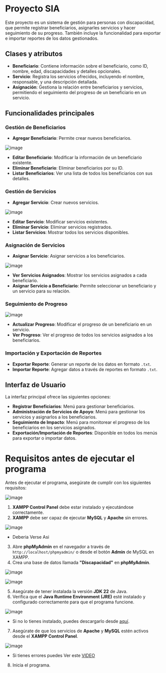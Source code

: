 # Proyecto SIA

Este proyecto es un sistema de gestión para personas con discapacidad, que permite registrar beneficiarios, asignarles servicios y hacer seguimiento de su progreso. También incluye la funcionalidad para exportar e importar reportes de los datos gestionados.

## Clases y atributos

- **Beneficiario**: Contiene información sobre el beneficiario, como ID, nombre, edad, discapacidades y detalles opcionales.
- **Servicio**: Registra los servicios ofrecidos, incluyendo el nombre, responsable, y una descripción detallada.
- **Asignación**: Gestiona la relación entre beneficiarios y servicios, permitiendo el seguimiento del progreso de un beneficiario en un servicio.

## Funcionalidades principales

### Gestión de Beneficiarios
- **Agregar Beneficiario**: Permite crear nuevos beneficiarios.

![image](https://github.com/user-attachments/assets/1469313a-34f0-4746-ae43-0fabbd02da83)

- **Editar Beneficiario**: Modificar la información de un beneficiario existente.
- **Eliminar Beneficiario**: Eliminar beneficiarios por su ID.
- **Listar Beneficiarios**: Ver una lista de todos los beneficiarios con sus detalles.

### Gestión de Servicios
- **Agregar Servicio**: Crear nuevos servicios.

![image](https://github.com/user-attachments/assets/747b1785-0c47-42dc-9897-789756e29ba4)

- **Editar Servicio**: Modificar servicios existentes.
- **Eliminar Servicio**: Eliminar servicios registrados.
- **Listar Servicios**: Mostrar todos los servicios disponibles.

### Asignación de Servicios
- **Asignar Servicio**: Asignar servicios a los beneficiarios.

![image](https://github.com/user-attachments/assets/c67be6df-1207-437b-ac6b-eedebfe8c499)

- **Ver Servicios Asignados**: Mostrar los servicios asignados a cada beneficiario.
- **Asignar Servicio a Beneficiario**: Permite seleccionar un beneficiario y un servicio para su relación.

### Seguimiento de Progreso

![image](https://github.com/user-attachments/assets/76c29ee0-4d83-4b86-842d-ec4cfadc7e1d)

- **Actualizar Progreso**: Modificar el progreso de un beneficiario en un servicio.
- **Ver Progreso**: Ver el progreso de todos los servicios asignados a los beneficiarios.

### Importación y Exportación de Reportes
- **Exportar Reporte**: Generar un reporte de los datos en formato `.txt`.
- **Importar Reporte**: Agregar datos a través de reportes en formato `.txt`.

## Interfaz de Usuario

La interfaz principal ofrece las siguientes opciones:
- **Registrar Beneficiarios**: Menú para gestionar beneficiarios.
- **Administración de Servicios de Apoyo**: Menú para gestionar los servicios y asignarlos a los beneficiarios.
- **Seguimiento de Impacto**: Menú para monitorear el progreso de los beneficiarios en los servicios asignados.
- **Exportación/Importación de Reportes**: Disponible en todos los menús para exportar o importar datos.


# Requisitos antes de ejecutar el programa

Antes de ejecutar el programa, asegúrate de cumplir con los siguientes requisitos:

![image](https://github.com/user-attachments/assets/4413df22-0abe-4fcc-8742-51df86b477ac)

1. **XAMPP Control Panel** debe estar instalado y ejecutándose correctamente.
2. **XAMPP** debe ser capaz de ejecutar **MySQL** y **Apache** sin errores.
   
![image](https://github.com/user-attachments/assets/1e525fa5-8c39-4583-b404-f47fec08db65)
- Deberia Verse Asi
  
3. Abre **phpMyAdmin** en el navegador a través de `http://localhost/phpmyadmin/` o desde el botón **Admin** de MySQL en XAMPP.
4. Crea una base de datos llamada **"Discapacidad"** en **phpMyAdmin**.

![image](https://github.com/user-attachments/assets/25d80d50-a526-4681-8e44-a8c1ffc43467)

![image](https://github.com/user-attachments/assets/dff20c8e-8c1f-4ed3-a599-b3b2e6a9cb3c)

5. Asegúrate de tener instalada la versión **JDK 22** de Java.
6. Verifica que el **Java Runtime Environment (JRE)** esté instalado y configurado correctamente para que el programa funcione.

![image](https://github.com/user-attachments/assets/e261040f-373b-44b2-bbcb-5c8ed9f4f2a9)

- Si no lo tienes instalado, puedes descargarlo desde [aquí](https://www.oracle.com/in/java/technologies/downloads/#jdk23-windows).
7. Asegúrate de que los servicios de **Apache** y **MySQL** estén activos desde el **XAMPP Control Panel**.

![image](https://github.com/user-attachments/assets/690ef847-f0a4-4059-9603-bd08bb7c381f)

- Si tienes errores puedes Ver este [VIDEO](https://www.youtube.com/watch?si=AoO4ozLxIv8xmp4C&v=QR7-vIMUoqk&feature=youtu.be)
  
8. Inicia el programa.

